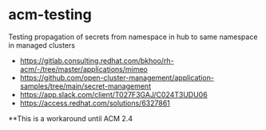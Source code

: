 # acm-testing

Testing propagation of secrets from namespace in hub to same namespace in managed clusters
- https://gitlab.consulting.redhat.com/bkhoo/rh-acm/-/tree/master/applications/mimeo
- https://github.com/open-cluster-management/application-samples/tree/main/secret-management
- https://app.slack.com/client/T027F3GAJ/C024T3UDU06
- https://access.redhat.com/solutions/6327861

**This is a workaround until ACM 2.4
